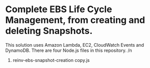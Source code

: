 # Complete EBS Life Cycle Management, from creating and deleting Snapshots.
This solution uses Amazon Lambda, EC2, CloudWatch Events and DynamoDB. 
There are four Node.js files in this repository. /n
1. reinv-ebs-snapshot-creation copy.js


